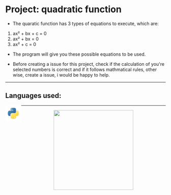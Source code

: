 # Project: quadratic function
- The quaratic function has 3 types of equations to execute, which are:
1. ax² + bx + c = 0
1. ax² + bx = 0
1. ax² + c = 0
- The program will give you these possible equations to be used.

- Before creating a issue for this project, check if the calculation of you're selected numbers is correct and if it follows mathmatical rules, other wise, create a issue, i would be happy to help.

---

## Languages used:

<img align="left" width="50" height="50" src="https://raw.githubusercontent.com/github/explore/80688e429a7d4ef2fca1e82350fe8e3517d3494d/topics/python/python.png">

---

<p align="center">
    <img width="250" height="250" src="https://lh3.googleusercontent.com/-DB-oWgYz4-M/Wg01dbm1OqI/AAAAAAAAgQ4/Uo4zSJRlxckaLJZwPOZZmtGlm2ueA3IAwCHMYCw/12_thumb%255B1%255D?imgmax=800"
</p>
